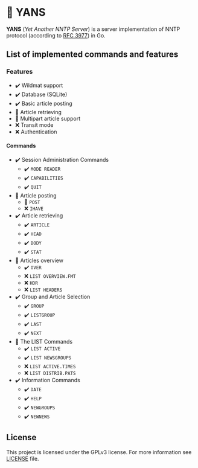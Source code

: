 # :newspaper: YANS

**YANS** (*Yet Another NNTP Server*) is a server implementation of NNTP protocol (according to [RFC 3977](https://datatracker.ietf.org/doc/html/rfc3977)) in Go.

## List of implemented commands and features

### Features

- :heavy_check_mark: Wildmat support
- :heavy_check_mark: Database (SQLite)
- :heavy_check_mark: Basic article posting
- :construction: Article retrieving
- :construction: Multipart article support
- :x: Transit mode
- :x: Authentication

#### Commands

- :heavy_check_mark: Session Administration Commands
  - :heavy_check_mark: `MODE READER`
  - :heavy_check_mark: `CAPABILITIES`
  - :heavy_check_mark: `QUIT`
- :construction: Article posting
  - :construction: `POST`
  - :x: `IHAVE`
- :heavy_check_mark: Article retrieving
  - :heavy_check_mark: `ARTICLE`
  - :heavy_check_mark: `HEAD`
  - :heavy_check_mark: `BODY`
  - :heavy_check_mark: `STAT`
- :construction: Articles overview
  - :heavy_check_mark: `OVER`
  - :x: `LIST OVERVIEW.FMT`
  - :x: `HDR`
  - :x: `LIST HEADERS`
- :heavy_check_mark: Group and Article Selection
  - :heavy_check_mark: `GROUP`
  - :heavy_check_mark: `LISTGROUP`
  - :heavy_check_mark: `LAST`
  - :heavy_check_mark: `NEXT`
- :construction: The LIST Commands
  - :heavy_check_mark: `LIST ACTIVE`
  - :heavy_check_mark: `LIST NEWSGROUPS`
  - :x: `LIST ACTIVE.TIMES`
  - :x: `LIST DISTRIB.PATS`
- :heavy_check_mark: Information Commands
  - :heavy_check_mark: `DATE`
  - :heavy_check_mark: `HELP`
  - :heavy_check_mark: `NEWGROUPS`
  - :heavy_check_mark: `NEWNEWS`

## License

This project is licensed under the GPLv3 license. For more information see [LICENSE](LICENSE) file.
